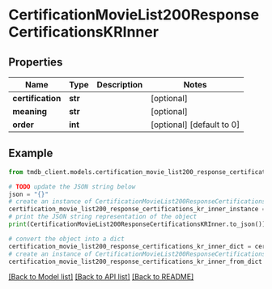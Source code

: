 # CertificationMovieList200ResponseCertificationsKRInner


## Properties

Name | Type | Description | Notes
------------ | ------------- | ------------- | -------------
**certification** | **str** |  | [optional] 
**meaning** | **str** |  | [optional] 
**order** | **int** |  | [optional] [default to 0]

## Example

```python
from tmdb_client.models.certification_movie_list200_response_certifications_kr_inner import CertificationMovieList200ResponseCertificationsKRInner

# TODO update the JSON string below
json = "{}"
# create an instance of CertificationMovieList200ResponseCertificationsKRInner from a JSON string
certification_movie_list200_response_certifications_kr_inner_instance = CertificationMovieList200ResponseCertificationsKRInner.from_json(json)
# print the JSON string representation of the object
print(CertificationMovieList200ResponseCertificationsKRInner.to_json())

# convert the object into a dict
certification_movie_list200_response_certifications_kr_inner_dict = certification_movie_list200_response_certifications_kr_inner_instance.to_dict()
# create an instance of CertificationMovieList200ResponseCertificationsKRInner from a dict
certification_movie_list200_response_certifications_kr_inner_from_dict = CertificationMovieList200ResponseCertificationsKRInner.from_dict(certification_movie_list200_response_certifications_kr_inner_dict)
```
[[Back to Model list]](../README.md#documentation-for-models) [[Back to API list]](../README.md#documentation-for-api-endpoints) [[Back to README]](../README.md)



